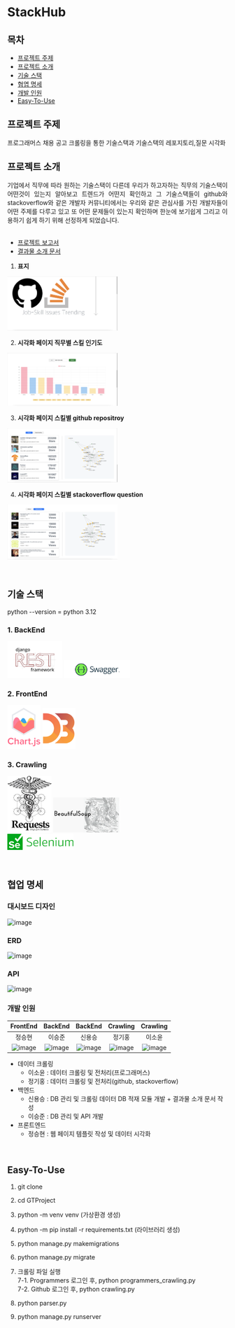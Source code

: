 # StackHub

## 목차

- [프로젝트 주제](#프로젝트-주제)
- [프로젝트 소개](#프로젝트-소개)
- [기술 스택](#기술-스택)
- [협엽 명세](#협업-명세)
- [개발 인원](#개발-인원)
- [Easy-To-Use](#Easy-To-Use)

## 프로젝트 주제

프로그래머스 채용 공고 크롤링을 통한 기술스택과 기술스택의 레포지토리,질문 시각화

## 프로젝트 소개

<p align="justify">
기업에서 직무에 따라 원하는 기술스택이 다른데 우리가 하고자하는 직무의 기술스택이 어떤것이 있는지 알아보고 트렌드가 어떤지 확인하고 그 기술스택들이 github와 stackoverflow와 같은 개발자 커뮤니티에서는 우리와 같은 관심사를 가진 개발자들이 어떤 주제를 다루고 있고 또 어떤 문제들이 있는지 확인하며 한눈에 보기쉽게 그리고 이용하기 쉽게 하기 위해 선정하게 되었습니다.<br/>
<br/>

- [프로젝트 보고서](https://chivalrous-chili-f77.notion.site/3fe1616db3fa4cb08806753b37785a18)
- [결과물 소개 문서](https://www.canva.com/design/DAGC690HfWk/xYbHWDtp5okR22UI9sjZ_g/view?utm_content=DAGC690HfWk&utm_campaign=designshare&utm_medium=link&utm_source=editor)

</p>

<p align="center">
 
1. **표지**
    
 <img src="./image/project/firstpage.png" width="50%">

2. **시각화 페이지 직무별 스킬 인기도**

 <img src="./image/project/secondpage.png" width="50%">

3. **시각화 페이지 스킬별 github repositroy**

 <img src="./image/project/thirdpage-1.png" width="50%">

4. **시각화 페이지 스킬별 stackoverflow question**

 <img src="./image/project/thirdpage-2.png" width="50%">

</p>

<br>

## 기술 스택

python --version = python 3.12

### 1. BackEnd

<img src="./image/stack/backend/1.png" width="25%"> <img src="./image/stack/backend/2.png" width="30%">

### 2. FrontEnd

<img src="./image/stack/frontend/1.png" width="15%"> <img src="./image/stack/frontend/2.png" width="15%">

### 3. Crawling

<img src="./image/stack/crawling/3.png" width="20%"> <img src="./image/stack/crawling/2.png" width="30%"><br>
<img src="./image/stack/crawling/1.png" width="30%">

<br>

## 협업 명세

### 대시보드 디자인

<img width="671" alt="image" src="https://github.com/StackOverflowDE/StackHub_BE/assets/127376832/7a636ac6-091c-4cac-aa68-53821f129879" width="60%">

### ERD

<img src="https://github.com/StackOverflowDE/StackHub_BE/assets/127376832/db10c464-c78d-430a-9d46-10ae121e468e" alt="image" width="30%">

### API

<img src="https://github.com/StackOverflowDE/StackHub_BE/assets/127376832/04e09320-a834-44b6-80ec-03165963f9a2" alt="image" width="30%">
   
### 개발 인원

|                                                                 FrontEnd                                                                 |                                                                 BackEnd                                                                  |                                                                 BackEnd                                                                  |                                                                 Crawling                                                                 |                                                                 Crawling                                                                 |
| :--------------------------------------------------------------------------------------------------------------------------------------: | :--------------------------------------------------------------------------------------------------------------------------------------: | :--------------------------------------------------------------------------------------------------------------------------------------: | :--------------------------------------------------------------------------------------------------------------------------------------: | :--------------------------------------------------------------------------------------------------------------------------------------: |
|                                                                  정승현                                                                  |                                                                  이승준                                                                  |                                                                  신용승                                                                  |                                                                  정기홍                                                                  |                                                                  이소윤                                                                  |
| <img src="https://github.com/StackOverflowDE/StackHub_BE/assets/127376832/d191badb-c7fc-47a1-820d-dc5fc2660e6b" alt="image" width="100"> | <img src="https://github.com/StackOverflowDE/StackHub_BE/assets/127376832/c5bc2462-888d-42fb-ba36-f90d05abc92f" alt="image" width="100"> | <img src="https://github.com/StackOverflowDE/StackHub_BE/assets/127376832/0c401c32-8934-4c07-a084-bcd99103c9d0" alt="image" width="100"> | <img src="https://github.com/StackOverflowDE/StackHub_BE/assets/127376832/e4135717-feb4-4e2c-b72b-c251a523538d" alt="image" width="100"> | <img src="https://github.com/StackOverflowDE/StackHub_BE/assets/127376832/809105d7-5817-4f71-8356-ef5d92fd5de3" alt="image" width="100"> |

- 데이터 크롤링
  - 이소윤 : 데이터 크롤링 및 전처리(프로그래머스)
  - 정기홍 : 데이터 크롤링 및 전처리(github, stackoverflow)
- 백엔드
  - 신용승 : DB 관리 및 크롤링 데이터 DB 적재 모듈 개발 + 결과물 소개 문서 작성
  - 이승준 : DB 관리 및 API 개발
- 프론트엔드
  - 정승현 : 웹 페이지 템플릿 작성 및 데이터 시각화

<br>

## Easy-To-Use

1. git clone

2. cd GTProject

3. python -m venv venv (가상환경 생성)

4. python -m pip install -r requirements.txt (라이브러리 생성)

5. python manage.py makemigrations

6. python manage.py migrate

7. 크롤링 파일 실행<br/>
   7-1. Programmers 로그인 후, python programmers_crawling.py<br/>
   7-2. Github 로그인 후, python crawling.py<br/>

8. python parser.py

9. python manage.py runserver

